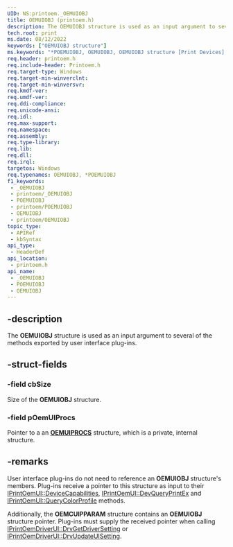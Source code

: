 ```yaml
---
UID: NS:printoem._OEMUIOBJ
title: OEMUIOBJ (printoem.h)
description: The OEMUIOBJ structure is used as an input argument to several of the methods exported by user interface plug-ins.
tech.root: print
ms.date: 08/12/2022
keywords: ["OEMUIOBJ structure"]
ms.keywords: "*POEMUIOBJ, OEMUIOBJ, OEMUIOBJ structure [Print Devices], POEMUIOBJ, POEMUIOBJ structure pointer [Print Devices], _OEMUIOBJ, print.oemuiobj, print_unidrv-pscript_ui_ce37eb2d-06c0-4bca-88f0-c5ab836c9fd3.xml, printoem/OEMUIOBJ, printoem/POEMUIOBJ"
req.header: printoem.h
req.include-header: Printoem.h
req.target-type: Windows
req.target-min-winverclnt: 
req.target-min-winversvr: 
req.kmdf-ver: 
req.umdf-ver: 
req.ddi-compliance: 
req.unicode-ansi: 
req.idl: 
req.max-support: 
req.namespace: 
req.assembly: 
req.type-library: 
req.lib: 
req.dll: 
req.irql: 
targetos: Windows
req.typenames: OEMUIOBJ, *POEMUIOBJ
f1_keywords:
 - _OEMUIOBJ
 - printoem/_OEMUIOBJ
 - POEMUIOBJ
 - printoem/POEMUIOBJ
 - OEMUIOBJ
 - printoem/OEMUIOBJ
topic_type:
 - APIRef
 - kbSyntax
api_type:
 - HeaderDef
api_location:
 - printoem.h
api_name:
 - _OEMUIOBJ
 - POEMUIOBJ
 - OEMUIOBJ
---
```


## -description

The **OEMUIOBJ** structure is used as an input argument to several of the methods exported by user interface plug-ins.

## -struct-fields

### -field cbSize

Size of the **OEMUIOBJ** structure.

### -field pOemUIProcs

Pointer to a an [**OEMUIPROCS**](/windows-hardware/drivers/ddi/printoem/ns-printoem-_oemuiprocs) structure, which is a private, internal structure.

## -remarks

User interface plug-ins do not need to reference an **OEMUIOBJ** structure's members. Plug-ins receive a pointer to this structure as input to their [IPrintOemUI::DeviceCapabilities](/windows-hardware/drivers/ddi/prcomoem/nf-prcomoem-iprintoemui-devicecapabilities), [IPrintOemUI::DevQueryPrintEx](/windows-hardware/drivers/ddi/prcomoem/nf-prcomoem-iprintoemui-devqueryprintex) and [IPrintOemUI::QueryColorProfile](/windows-hardware/drivers/ddi/prcomoem/nf-prcomoem-iprintoemui-querycolorprofile) methods.

Additionally, the **OEMCUIPPARAM** structure contains an **OEMUIOBJ** structure pointer. Plug-ins must supply the received pointer when calling [IPrintOemDriverUI::DrvGetDriverSetting](/windows-hardware/drivers/ddi/prcomoem/nf-prcomoem-iprintoemdriverui-drvgetdriversetting) or [IPrintOemDriverUI::DrvUpdateUISetting](/windows-hardware/drivers/ddi/prcomoem/nf-prcomoem-iprintoemdriverui-drvupdateuisetting).
